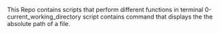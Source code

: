This Repo contains scripts that perform different functions in terminal
0-current_working_directory script contains command that displays the the absolute path of a file. 
